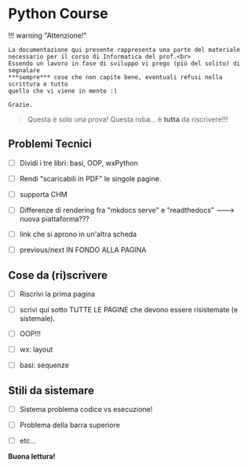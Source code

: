 # Python Course

!!! warning "Attenzione!"

    La documentazione qui presente rappresenta una parte del materiale
    necessario per il corso di Informatica del prof.<br>
    Essendo un lavoro in fase di sviluppo vi prego (più del solito) di segnalare 
    ***sempre*** cose che non capite bene, eventuali refusi nella scrittura e tutto 
    quello che vi viene in mente :)
    
    Grazie.

> Questa è solo una prova!
> Questa roba... è **tutta** da riscrivere!!!


## Problemi Tecnici

- [ ] Dividi i tre libri: basi, OOP, wxPython
- [ ] Rendi "scaricabili in PDF" le singole pagine.
- [ ] supporta CHM
- [ ] Differenze di rendering fra "mkdocs serve" e "readthedocs" ---> nuova piattaforma???
- [ ] link che si aprono in un'altra scheda
- [ ] previous/next IN FONDO ALLA PAGINA


## Cose da (ri)scrivere

- [ ] Riscrivi la prima pagina
- [ ] scrivi qui sotto TUTTE LE PAGINE che devono essere risistemate (e sistemale).
- [ ] OOP!!!
- [ ] wx: layout
- [ ] basi: sequenze


## Stili da sistemare

- [ ] Sistema problema codice vs esecuzione!
- [ ] Problema della barra superiore
- [ ] etc...


**Buona lettura!**

